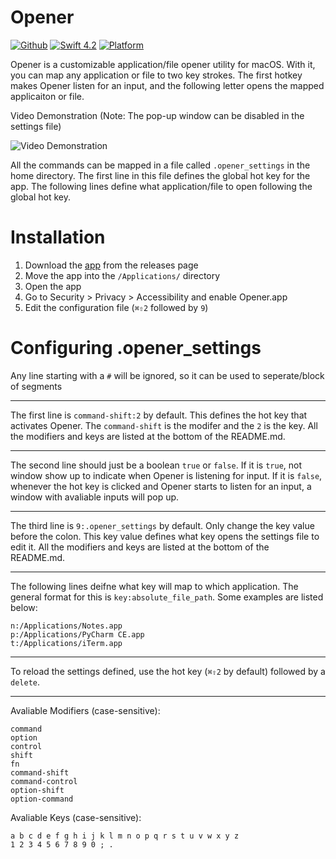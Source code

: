 # Opener

[![Github](http://img.shields.io/badge/github-sparthaje-green.svg?style=flat)](https://github.com/sparthaje)
[![Swift 4.2](https://img.shields.io/badge/swift-4.0.3-orange.svg?style=flat)](https://github.com/apple/swift)
[![Platform](http://img.shields.io/badge/platform-macOS-blue.svg?style=flat)](https://developer.apple.com/macos/)

Opener is a customizable application/file opener utility for macOS. With it, you can map any application or file to two key strokes. The first hotkey makes Opener listen for an input, and the following letter opens the mapped applicaiton or file. 

Video Demonstration (Note: The pop-up window can be disabled in the settings file)

![Video Demonstration](https://raw.githubusercontent.com/sparthaje/Opener/master/Examples/example.gif)

All the commands can be mapped in a file called `.opener_settings` in the home directory. The first line in this file defines the global hot key for the app. The following lines define what application/file to open following the global hot key.

# Installation
1. Download the [app](https://github.com/sparthaje/Opener/releases/download/v1.0.0/Opener.zip) from the releases page
2. Move the app into the `/Applications/` directory
4. Open the app
5. Go to Security > Privacy > Accessibility and enable Opener.app
6. Edit the configuration file (`⌘⇧2` followed by `9`)

# Configuring .opener_settings

Any line starting with a `#` will be ignored, so it can be used to seperate/block of segments

---

The first line is `command-shift:2` by default. This defines the hot key that activates Opener. The `command-shift` is the modifer and the `2` is the key. All the modifiers and keys are listed at the bottom of the README.md.

---

The second line should just be a boolean `true` or `false`. If it is `true`, not window show up to indicate when Opener is listening for input. If it is `false`, whenever the hot key is clicked and Opener starts to listen for an input, a window with avaliable inputs will pop up. 

---

The third line is `9:.opener_settings` by default. Only change the key value before the colon. This key value defines what key opens the settings file to edit it. All the modifiers and keys are listed at the bottom of the README.md.

---

The following lines deifne what key will map to which application. The general format for this is `key:absolute_file_path`. Some examples are listed below:

	n:/Applications/Notes.app
	p:/Applications/PyCharm CE.app
	t:/Applications/iTerm.app

---

To reload the settings defined, use the hot key (`⌘⇧2` by default) followed by a `delete`.

---

Avaliable Modifiers (case-sensitive):

	command
	option
	control
	shift
	fn
	command-shift
	command-control
	option-shift
	option-command
	
Avaliable Keys (case-sensitive):

	a b c d e f g h i j k l m n o p q r s t u v w x y z
	1 2 3 4 5 6 7 8 9 0 ; .
